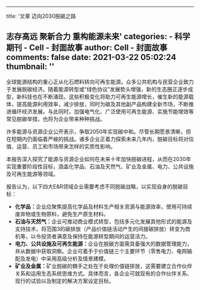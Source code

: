 
---
title: '文章
迈向2030脱碳之路






志存高远 聚新合力 重构能源未来'
categories: 
    - 科学期刊
    - Cell - 封面故事
author: Cell - 封面故事
comments: false
date: 2021-03-22 05:02:24
thumbnail: ''
---

<div>   
<div class="customrichtext parbase section">




<div>






<div class="custom-rte">

    

<p></p><p>全球能源结构的重心正从化石燃料转向可再生能源。众多公共机构与民营企业致力于发展脱碳经济。随着能源转型或“绿色协议”发展势头增强，新的生态圈正逐步成型，新科技也在不断涌现。这些积极变化将助力可再生能源增长，催生新的能源载体，提高能源利用效率，减少排放，同时为碳及其他副产品构建全新市场，不断推进循环经济发展。与此同时，加强电气化、广泛使用可再生能源、实施节能增效等常见脱碳举措，也将为企业带来种种挑战。</p>
<p>许多能源与资源企业公开表示，争取2050年实现碳中和。尽管长期愿景清晰，但在短期内仍面临着严峻的挑战。诸多企业正着力探索未来几年内，脱碳目标将对估值、运营、员工和市场带来怎样的实质性影响。</p>
<p>本报告深入探究了能源与资源企业如何在未来十年加快脱碳进程，从而在2030年实现重要阶段性目标，涵盖化学品、石油及天然气、矿业及金属、电力、公共设施及可再生能源等领域。</p>
<p>报告认为，以下四大E&R领域企业需要考虑不同脱碳战略，以实现自身的脱碳目标：</p>
<ul>
<li><b>化学品：</b>企业应聚焦提高化学品及材料生产相关资源与能源效率，使用可持续废弃物或生物原料，避免生产原生材料。</li>
<li><b style="font-size: inherit;">石油与天然气：</b>企业可推动商业模式转型，包括多元化发展其他形式的能源及支持技术，将范围3的碳排放（产品价值链活动产生的间接碳排放）转变为商机等，以令投资者满意及保持在能源转型期间的运营活力。</li>
<li><b style="font-size: inherit;">电力、公共设施及可再生能源：</b>企业在脱碳方面需具备强大的数据管理能力，并从数据中获取洞察。企业可着手于价值链三个主要环节（零售电力、电网输配及发电）中采用高级分析及情景建模。</li>
<li><b style="font-size: inherit;">矿业及金属：</b>矿业脱碳的棘手之处在于处理价值链排放，这需要建立合作伙伴关系和运用生态系统思维方式。具体而言，各企业可就现有的合作伙伴关系、现行的试验以及制定的解决方案设定目标。</li>
</ul>
<p>
</p></div>    


</div> 
</div>
  
</div>
            